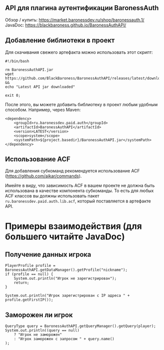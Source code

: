## API для плагина аутентификации BaronessAuth

Обзор / купить: https://market.baronessdev.ru/shop/baronessauth.1/
JavaDoc: https://blackbaroness.github.io/BaronessAuthAPI/

## Добавление библиотеки в проект

Для скачивания свежего артефакта можно использовать этот скрипт:

```
#!/bin/bash

rm BaronessAuthAPI.jar
wget https://github.com/BlackBaroness/BaronessAuthAPI/releases/latest/download/BaronessAuthAPI.jar &&
echo "Latest API jar downloaded"

exit 0;
```

После этого, вы можете добавить библиотеку в проект любым удобным способом. Например, через Maven:

```
<dependency>
    <groupId>ru.baronessdev.paid.auth</groupId>
    <artifactId>BaronessAuthAPI</artifactId>
    <version>LATEST</version>
    <scope>system</scope>
    <systemPath>${project.basedir}/BaronessAuthAPI.jar</systemPath>
</dependency>
```

## Использование ACF

Для добавления субкоманд рекомендуется использование ACF (https://github.com/aikar/commands).

Имейте в виду, что зависимость ACF в вашем проекте не должна быть использована в качестве компонента субкоманды. То есть
для любых ACF классов вы должны использовать пакет `ru.baronessdev.paid.auth.lib.acf`, который поставляется в артефакте
API.

# Примеры взаимодействия (для большего читайте JavaDoc)

## Получение данных игрока

```
PlayerProfile profile = BaronessAuthAPI.getDataManager().getProfile("nickname");
if (profile == null) {
    System.out.println("Игрок не зарегистрирован");
    return;
}

System.out.println("Игрок зарегистрирован с IP адреса " + profile.getFirstIP());
```

## Заморожен ли игрок

```
QueryType query = BaronessAuthAPI.getQueryManager().getQuery(player);
System.out.println((query == null) 
    ? "Игрок не заморожен"
    : "Игрок заморожен с запросом " + query.name()
);
```